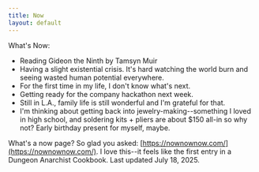 ```yaml
---
title: Now
layout: default
---
```


What's Now: 

- Reading Gideon the Ninth by Tamsyn Muir
- Having a slight existential crisis. It's hard watching the world burn and seeing wasted human potential everywhere. 
- For the first time in my life, I don't know what's next. 
- Getting ready for the company hackathon next week. 
- Still in L.A., family life is still wonderful and I'm grateful for that. 
- I'm thinking about getting back into jewelry-making--something I loved in high school, and soldering kits + pliers are about $150 all-in so why not? Early birthday present for myself, maybe. 

What's a now page? So glad you asked: [https://nownownow.com/](https://nownownow.com/). I love this--it feels like the first entry in a Dungeon Anarchist Cookbook. 
Last updated July 18, 2025. 